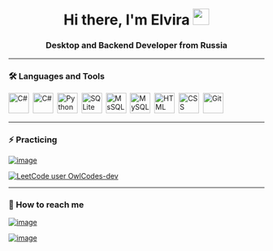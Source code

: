 <h1 align="center">Hi there, I'm Elvira <!--<a href="https://daniilshat.ru/" target="_blank">Elvira</a> --!>
<img src="https://github.com/blackcater/blackcater/raw/main/images/Hi.gif" height="32"/></h1>
<h3 align="center">Desktop and Backend Developer from Russia</h3>

---

### :hammer_and_wrench: Languages and Tools
<div>
  <img src="https://github.com/devicons/devicon/blob/master/icons/cplusplus/cplusplus-original.svg" title="C#" alt="C#" width="40" height="40"/>&nbsp;  
  <img src="https://github.com/devicons/devicon/blob/master/icons/csharp/csharp-original.svg" title="C#" alt="C#" width="40" height="40"/>&nbsp;
  <img src="https://github.com/devicons/devicon/blob/master/icons/python/python-original-wordmark.svg" title="Python" alt="Python" width="40" height="40"/>&nbsp;
  <img src="https://github.com/devicons/devicon/blob/master/icons/sqlite/sqlite-original-wordmark.svg" title="SQLite"  alt="SQLite" width="40" height="40"/>&nbsp;
  <img src="https://github.com/devicons/devicon/blob/master/icons/microsoftsqlserver/microsoftsqlserver-plain-wordmark.svg" title="MsSQL"  alt="MsSQL" width="40" height="40"/>&nbsp;
  <img src="https://github.com/devicons/devicon/blob/master/icons/mysql/mysql-original-wordmark.svg" title="MySQL"  alt="MySQL" width="40" height="40"/>&nbsp;
  <img src="https://github.com/devicons/devicon/blob/master/icons/html5/html5-original.svg" title="HTML5" alt="HTML" width="40" height="40"/>&nbsp;
  <img src="https://github.com/devicons/devicon/blob/master/icons/css3/css3-plain-wordmark.svg"  title="CSS3" alt="CSS" width="40" height="40"/>&nbsp;
  <img src="https://github.com/devicons/devicon/blob/master/icons/git/git-original-wordmark.svg" title="Git" **alt="Git" width="40" height="40"/>
</div>

---

### :zap: Practicing

[![image](https://www.codewars.com/users/OwlCodes-dev/badges/small?theme=light)](https://www.codewars.com/users/OwlCodes-dev)

[![LeetCode user OwlCodes-dev](https://img.shields.io/badge/dynamic/json?style=flat-square&labelColor=black&color=%23ffa116&label=Solved&query=solved&url=https%3A%2F%2Fleetcode-badge.vercel.app%2Fapi%2Fusers%2FOwlCodes-dev&logo=leetcode&logoColor=yellow)](https://leetcode.com/OwlCodes-dev/)

---

### 💬 How to reach me 

[![image](https://user-images.githubusercontent.com/58783548/198652180-00bb25b9-8fac-40a7-90a2-502935402ac6.png)](https://www.linkedin.com/in/elvira-lipova-a00020244/)

[![image](https://img.shields.io/badge/Gmail-D14836?style=for-the-badge&logo=gmail&logoColor=white)](mailto:elvira.lipova@yandex.ru)



<!--

### 🔭 Projects

— Мои последние работы. Тут все просто. Укажите список ваших работ, к ним могут относится любые ваши проекты, задумки, open source, pet project.

### 🌱 Currently learning 

### 💬 Ask me about


<!--
— Мои последние статьи (если у вас есть блог). В этом пункте вы можете указать несколько своих статей со ссылками на них (чтобы не писать каждый раз статьи руками, можно воспользоваться решением для автоматизации https://github.com/gautamkrishnar/blog-post-workflow)

— Статистика по вашему github. Это сервис (репозиторий тут https://github.com/anuraghazra/github-readme-stats) который генерит на основе github api статистику по вашему github аккаунту. Подробно о том, что умеет этот сервис вы можете посмотреть почитав документацию, она довольно простая. Выглядит симпатично.
-->
